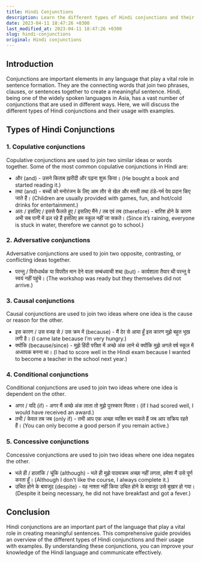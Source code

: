 ```yaml
---
title: Hindi Conjunctions
description: Learn the different types of Hindi conjunctions and their usage with examples in this comprehensive guide.
date: 2023-04-11 18:47:26 +0300
last_modified_at: 2023-04-11 18:47:26 +0300
slug: hindi-conjunctions
original: Hindi conjunctions
---
```

## Introduction

Conjunctions are important elements in any language that play a vital role in sentence formation. They are the connecting words that join two phrases, clauses, or sentences together to create a meaningful sentence. Hindi, being one of the widely spoken languages in Asia, has a vast number of conjunctions that are used in different ways. Here, we will discuss the different types of Hindi conjunctions and their usage with examples.

## Types of Hindi Conjunctions

### 1. Copulative conjunctions

Copulative conjunctions are used to join two similar ideas or words together. Some of the most common copulative conjunctions in Hindi are:

- और (and) - उसने किताब ख़रीदी और पढ़ना शुरू किया। (He bought a book and started reading it.)
- तथा (and) - बच्चों को मनोरंजन के लिए आम तौर से खेल और मस्ती तथा ठंडे-गर्म पेय प्रदान किए जाते हैं। (Children are usually provided with games, fun, and hot/cold drinks for entertainment.)
- अतः / इसलिए / इससे फैलते हुए / इसलिए मैंने / तब एवं तब (therefore) - बारिश होने के कारण अभी सब पानी में ढल रहे हैं इसलिए हम स्कूल नहीं जा सकते। (Since it’s raining, everyone is stuck in water, therefore we cannot go to school.)

### 2. Adversative conjunctions

Adversative conjunctions are used to join two opposite, contrasting, or conflicting ideas together.

- परन्तु / विरोधार्थक या विपरीत मान देने वाला सम्बंधवाची शब्द (but) - कार्यशाला तैयार थी परन्तु वे स्वयं नहीं पहुंचे। (The workshop was ready but they themselves did not arrive.)

### 3. Causal conjunctions

Causal conjunctions are used to join two ideas where one idea is the cause or reason for the other.

- इस कारण / उस वजह से / उस क्रम में (because) - मैं देर से आया हूँ इस कारण मुझे बहुत भूख लगी है। (I came late because I’m very hungry.)
- क्योंकि (because/since) - मुझे हिंदी परीक्षा में अच्छे अंक लाने थे क्योंकि मुझे अगले वर्ष स्कूल में अध्यापक बनना था। (I had to score well in the Hindi exam because I wanted to become a teacher in the school next year.)

### 4. Conditional conjunctions

Conditional conjunctions are used to join two ideas where one idea is dependent on the other.

- अगर / यदि (if) - अगर मैं अच्छे अंक लाता तो मुझे पुरस्कार मिलता। (If I had scored well, I would have received an award.)
- तभी / केवल तब जब (only if) - तभी आप एक अच्छा व्यक्ति बन सकते हैं जब आप सक्रिय रहते हैं। (You can only become a good person if you remain active.)

### 5. Concessive conjunctions

Concessive conjunctions are used to join two ideas where one idea negates the other.

- भले ही / हालांकि / चूंकि (although) - भले ही मुझे पाठ्यक्रम अच्छा नहीं लगता, हमेशा मैं उसे पूर्ण करता हूँ। (Although I don't like the course, I always complete it.)
- उचित होने के बावजूद (despite) - वह नाश्ता नहीं किया उचित होने के बावजूद उसे बुखार हो गया। (Despite it being necessary, he did not have breakfast and got a fever.)

## Conclusion

Hindi conjunctions are an important part of the language that play a vital role in creating meaningful sentences. This comprehensive guide provides an overview of the different types of Hindi conjunctions and their usage with examples. By understanding these conjunctions, you can improve your knowledge of the Hindi language and communicate effectively.